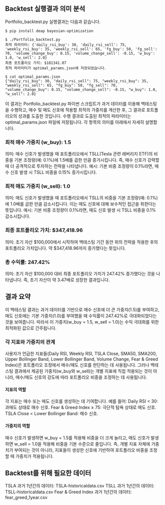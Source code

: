 ## Backtest 실행결과 의미 분석
Portfolio_backtest.py 실행결과는 다음과 같습니다.

```
$ pip install deap bayesian-optimization

$ ./Portfolio_backtest.py
최적 파라미터: {'daily_rsi_buy': 30, 'daily_rsi_sell': 75, 'weekly_rsi_buy': 35, 'weekly_rsi_sell': 65, 'fg_buy': 50, 'fg_sell': 70, 'volume_change_buy': 0.15, 'volume_change_sell': -0.15, 'w_buy': 1.0, 'w_sell': 2.0}
최종 포트폴리오 가치: $181341.07
최적 파라미터가 optimal_params.json에 저장되었습니다.

$ cat optimal_params.json
{"daily_rsi_buy": 30, "daily_rsi_sell": 75, "weekly_rsi_buy": 35, "weekly_rsi_sell": 65, "fg_buy": 50, "fg_sell": 70, "volume_change_buy": 0.15, "volume_change_sell": -0.15, "w_buy": 1.0, "w_sell": 2.0}
```

이 결과는 Portfolio_backtest.py 파이썬 스크립트가 과거 데이터를 이용해 백테스팅을 수행하고, 매수 및 매도 신호에 적용할 최적의 가중치를 계산한 후, 그 결과로 포트폴리오의 성과를 도출한 것입니다. 수행 결과로 도출된 최적의 파라미터는 optimal_params.json 파일에 저장됩니다. 각 항목의 의미를 아래에서 자세히 설명합니다.

### 최적 매수 가중치 (w_buy): 1.5
의미: 매수 신호가 발생했을 때 포트폴리오에서 TSLL(Tesla 관련 레버리지 ETF)의 비중을 기본 조정량(예: 0.1%)에 1.5배를 곱한 만큼 증가시킵니다. 즉, 매수 신호가 강력할 때 더 공격적으로 투자하는 전략을 나타냅니다.
예시: 기본 비중 조정량이 0.1%라면, 매수 신호 발생 시 TSLL 비중을 0.15% 증가시킵니다.

### 최적 매도 가중치 (w_sell): 1.0
의미: 매도 신호가 발생했을 때 포트폴리오에서 TSLL의 비중을 기본 조정량(예: 0.1%)에 1.0배를 곱한 만큼 감소시킵니다. 이는 매도 신호에 대해 보수적인 접근을 취한다는 뜻입니다.
예시: 기본 비중 조정량이 0.1%라면, 매도 신호 발생 시 TSLL 비중을 0.1% 감소시킵니다.

### 최종 포트폴리오 가치: $347,418.96
의미: 초기 자산 $100,000에서 시작하여 백테스팅 기간 동안 위의 전략을 적용한 후의 포트폴리오 가치입니다. 약 $347,418.96까지 증가했다는 뜻입니다.

### 총 수익률: 247.42%
의미: 초기 자산 $100,000 대비 최종 포트폴리오 가치가 247.42% 증가했다는 것을 나타냅니다. 즉, 초기 자산이 약 3.47배로 성장한 결과입니다.

## 결과 요약
이 백테스팅 결과는 과거 데이터를 기반으로 매수 신호에 더 큰 가중치(1.5)를 부여하고, 매도 신호에는 기본 가중치(1.0)를 부여했을 때 수익률이 247.42%로 극대화되었다는 것을 보여줍니다.
따라서 이 가중치(w_buy = 1.5, w_sell = 1.0)는 수익 극대화를 위한 최적화된 값으로 간주됩니다.

### 각 지표와 가중치의 관계
사용자가 언급한 지표들(Daily RSI, Weekly RSI, TSLA Close, SMA50, SMA200, Upper Bollinger Band, Lower Bollinger Band, Volume Change, Fear & Greed Index)은 포트폴리오 조정에서 매수/매도 신호를 판단하는 데 사용됩니다. 그러나 백테스팅 결과에서 제공된 가중치(w_buy와 w_sell)는 개별 지표에 직접 적용되는 것이 아니라, 매수/매도 신호의 강도에 따라 포트폴리오 비중을 조정하는 데 사용됩니다.

#### 지표의 역할
각 지표는 매수 또는 매도 신호를 생성하는 데 기여합니다. 예를 들어:
Daily RSI < 30: 과매도 상태로 매수 신호.
Fear & Greed Index ≥ 75: 극단적 탐욕 상태로 매도 신호.
TSLA Close < Lower Bollinger Band: 매수 신호.

#### 가중치의 역할
매수 신호가 발생하면 w_buy = 1.5를 적용해 비중을 더 크게 늘리고, 매도 신호가 발생하면 w_sell = 1.0을 적용해 비중을 기본 수준으로 줄입니다.
즉, 개별 지표 자체에 가중치가 부여되는 것이 아니라, 지표들이 생성한 신호에 기반하여 포트폴리오 비중을 조정할 때 가중치가 적용됩니다.

## Backtest를 위해 필요한 데이터
TSLA 과거 1년간의 데이터: TSLA-historicaldata.csv
TSLL 과거 1년간의 데이터: TSLL-historicaldata.csv
Fear & Greed Index 과거 1년간의 데이터: fear_greed_1year.csv
